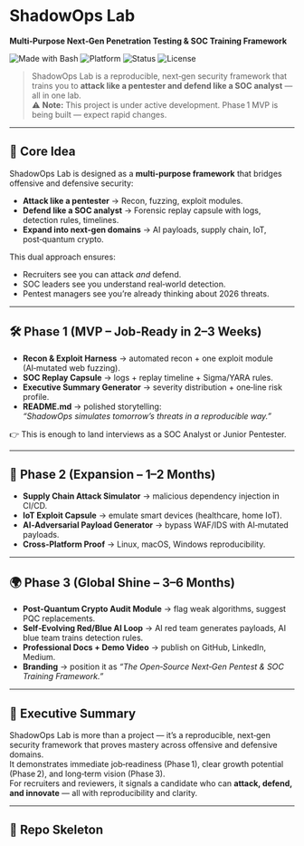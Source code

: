 # ShadowOps Lab
**Multi‑Purpose Next‑Gen Penetration Testing & SOC Training Framework**

![Made with Bash](https://img.shields.io/badge/Made%20with-Bash-1f425f.svg)
![Platform](https://img.shields.io/badge/Platform-Linux%20%7C%20macOS%20%7C%20Windows-blue)
![Status](https://img.shields.io/badge/Status-In_Progress-yellow)
![License](https://img.shields.io/badge/License-MIT-lightgrey)

> ShadowOps Lab is a reproducible, next‑gen security framework that trains you to **attack like a pentester and defend like a SOC analyst** — all in one lab.  
> ⚠️ **Note:** This project is under active development. Phase 1 MVP is being built — expect rapid changes.

---

## 🎯 Core Idea
ShadowOps Lab is designed as a **multi‑purpose framework** that bridges offensive and defensive security:

- **Attack like a pentester** → Recon, fuzzing, exploit modules.  
- **Defend like a SOC analyst** → Forensic replay capsule with logs, detection rules, timelines.  
- **Expand into next‑gen domains** → AI payloads, supply chain, IoT, post‑quantum crypto.  

This dual approach ensures:  
- Recruiters see you can attack *and* defend.  
- SOC leaders see you understand real‑world detection.  
- Pentest managers see you’re already thinking about 2026 threats.  

---

## 🛠️ Phase 1 (MVP – Job‑Ready in 2–3 Weeks)
- **Recon & Exploit Harness** → automated recon + one exploit module (AI‑mutated web fuzzing).  
- **SOC Replay Capsule** → logs + replay timeline + Sigma/YARA rules.  
- **Executive Summary Generator** → severity distribution + one‑line risk profile.  
- **README.md** → polished storytelling:  
  *“ShadowOps simulates tomorrow’s threats in a reproducible way.”*  

👉 This is enough to land interviews as a SOC Analyst or Junior Pentester.  

---

## 🚀 Phase 2 (Expansion – 1–2 Months)
- **Supply Chain Attack Simulator** → malicious dependency injection in CI/CD.  
- **IoT Exploit Capsule** → emulate smart devices (healthcare, home IoT).  
- **AI‑Adversarial Payload Generator** → bypass WAF/IDS with AI‑mutated payloads.  
- **Cross‑Platform Proof** → Linux, macOS, Windows reproducibility.  

---

## 🌍 Phase 3 (Global Shine – 3–6 Months)
- **Post‑Quantum Crypto Audit Module** → flag weak algorithms, suggest PQC replacements.  
- **Self‑Evolving Red/Blue AI Loop** → AI red team generates payloads, AI blue team trains detection rules.  
- **Professional Docs + Demo Video** → publish on GitHub, LinkedIn, Medium.  
- **Branding** → position it as *“The Open‑Source Next‑Gen Pentest & SOC Training Framework.”*  

---

## 📌 Executive Summary
ShadowOps Lab is more than a project — it’s a reproducible, next‑gen security framework that proves mastery across offensive and defensive domains.  
It demonstrates immediate job‑readiness (Phase 1), clear growth potential (Phase 2), and long‑term vision (Phase 3).  
For recruiters and reviewers, it signals a candidate who can **attack, defend, and innovate** — all with reproducibility and clarity.

---

## 📂 Repo Skeleton
